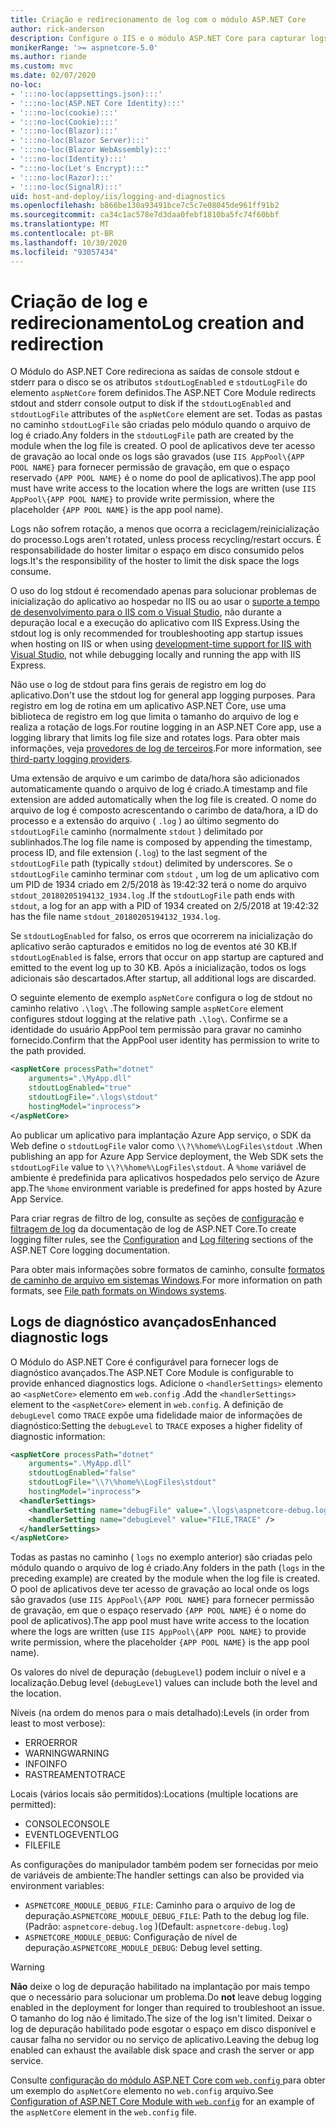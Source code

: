 ```yaml
---
title: Criação e redirecionamento de log com o módulo ASP.NET Core
author: rick-anderson
description: Configure o IIS e o módulo ASP.NET Core para capturar logs e informações de diagnóstico.
monikerRange: '>= aspnetcore-5.0'
ms.author: riande
ms.custom: mvc
ms.date: 02/07/2020
no-loc:
- ':::no-loc(appsettings.json):::'
- ':::no-loc(ASP.NET Core Identity):::'
- ':::no-loc(cookie):::'
- ':::no-loc(Cookie):::'
- ':::no-loc(Blazor):::'
- ':::no-loc(Blazor Server):::'
- ':::no-loc(Blazor WebAssembly):::'
- ':::no-loc(Identity):::'
- ":::no-loc(Let's Encrypt):::"
- ':::no-loc(Razor):::'
- ':::no-loc(SignalR):::'
uid: host-and-deploy/iis/logging-and-diagnostics
ms.openlocfilehash: b866be130a93491bce7c5c7e08045de961ff91b2
ms.sourcegitcommit: ca34c1ac578e7d3daa0febf1810ba5fc74f60bbf
ms.translationtype: MT
ms.contentlocale: pt-BR
ms.lasthandoff: 10/30/2020
ms.locfileid: "93057434"
---
```

# <a name="log-creation-and-redirection"></a><span data-ttu-id="a8fcf-103">Criação de log e redirecionamento</span><span class="sxs-lookup"><span data-stu-id="a8fcf-103">Log creation and redirection</span></span>

<span data-ttu-id="a8fcf-104">O Módulo do ASP.NET Core redireciona as saídas de console stdout e stderr para o disco se os atributos `stdoutLogEnabled` e `stdoutLogFile` do elemento `aspNetCore` forem definidos.</span><span class="sxs-lookup"><span data-stu-id="a8fcf-104">The ASP.NET Core Module redirects stdout and stderr console output to disk if the `stdoutLogEnabled` and `stdoutLogFile` attributes of the `aspNetCore` element are set.</span></span> <span data-ttu-id="a8fcf-105">Todas as pastas no caminho `stdoutLogFile` são criadas pelo módulo quando o arquivo de log é criado.</span><span class="sxs-lookup"><span data-stu-id="a8fcf-105">Any folders in the `stdoutLogFile` path are created by the module when the log file is created.</span></span> <span data-ttu-id="a8fcf-106">O pool de aplicativos deve ter acesso de gravação ao local onde os logs são gravados (use `IIS AppPool\{APP POOL NAME}` para fornecer permissão de gravação, em que o espaço reservado `{APP POOL NAME}` é o nome do pool de aplicativos).</span><span class="sxs-lookup"><span data-stu-id="a8fcf-106">The app pool must have write access to the location where the logs are written (use `IIS AppPool\{APP POOL NAME}` to provide write permission, where the placeholder `{APP POOL NAME}` is the app pool name).</span></span>

<span data-ttu-id="a8fcf-107">Logs não sofrem rotação, a menos que ocorra a reciclagem/reinicialização do processo.</span><span class="sxs-lookup"><span data-stu-id="a8fcf-107">Logs aren't rotated, unless process recycling/restart occurs.</span></span> <span data-ttu-id="a8fcf-108">É responsabilidade do hoster limitar o espaço em disco consumido pelos logs.</span><span class="sxs-lookup"><span data-stu-id="a8fcf-108">It's the responsibility of the hoster to limit the disk space the logs consume.</span></span>

<span data-ttu-id="a8fcf-109">O uso do log stdout é recomendado apenas para solucionar problemas de inicialização do aplicativo ao hospedar no IIS ou ao usar o [suporte a tempo de desenvolvimento para o IIS com o Visual Studio](xref:host-and-deploy/iis/development-time-iis-support), não durante a depuração local e a execução do aplicativo com IIS Express.</span><span class="sxs-lookup"><span data-stu-id="a8fcf-109">Using the stdout log is only recommended for troubleshooting app startup issues when hosting on IIS or when using [development-time support for IIS with Visual Studio](xref:host-and-deploy/iis/development-time-iis-support), not while debugging locally and running the app with IIS Express.</span></span>

<span data-ttu-id="a8fcf-110">Não use o log de stdout para fins gerais de registro em log do aplicativo.</span><span class="sxs-lookup"><span data-stu-id="a8fcf-110">Don't use the stdout log for general app logging purposes.</span></span> <span data-ttu-id="a8fcf-111">Para registro em log de rotina em um aplicativo ASP.NET Core, use uma biblioteca de registro em log que limita o tamanho do arquivo de log e realiza a rotação de logs.</span><span class="sxs-lookup"><span data-stu-id="a8fcf-111">For routine logging in an ASP.NET Core app, use a logging library that limits log file size and rotates logs.</span></span> <span data-ttu-id="a8fcf-112">Para obter mais informações, veja [provedores de log de terceiros](xref:fundamentals/logging/index#third-party-logging-providers).</span><span class="sxs-lookup"><span data-stu-id="a8fcf-112">For more information, see [third-party logging providers](xref:fundamentals/logging/index#third-party-logging-providers).</span></span>

<span data-ttu-id="a8fcf-113">Uma extensão de arquivo e um carimbo de data/hora são adicionados automaticamente quando o arquivo de log é criado.</span><span class="sxs-lookup"><span data-stu-id="a8fcf-113">A timestamp and file extension are added automatically when the log file is created.</span></span> <span data-ttu-id="a8fcf-114">O nome do arquivo de log é composto acrescentando o carimbo de data/hora, a ID do processo e a extensão do arquivo ( `.log` ) ao último segmento do `stdoutLogFile` caminho (normalmente `stdout` ) delimitado por sublinhados.</span><span class="sxs-lookup"><span data-stu-id="a8fcf-114">The log file name is composed by appending the timestamp, process ID, and file extension (`.log`) to the last segment of the `stdoutLogFile` path (typically `stdout`) delimited by underscores.</span></span> <span data-ttu-id="a8fcf-115">Se o `stdoutLogFile` caminho terminar com `stdout` , um log de um aplicativo com um PID de 1934 criado em 2/5/2018 às 19:42:32 terá o nome do arquivo `stdout_20180205194132_1934.log` .</span><span class="sxs-lookup"><span data-stu-id="a8fcf-115">If the `stdoutLogFile` path ends with `stdout`, a log for an app with a PID of 1934 created on 2/5/2018 at 19:42:32 has the file name `stdout_20180205194132_1934.log`.</span></span>

<span data-ttu-id="a8fcf-116">Se `stdoutLogEnabled` for falso, os erros que ocorrerem na inicialização do aplicativo serão capturados e emitidos no log de eventos até 30 KB.</span><span class="sxs-lookup"><span data-stu-id="a8fcf-116">If `stdoutLogEnabled` is false, errors that occur on app startup are captured and emitted to the event log up to 30 KB.</span></span> <span data-ttu-id="a8fcf-117">Após a inicialização, todos os logs adicionais são descartados.</span><span class="sxs-lookup"><span data-stu-id="a8fcf-117">After startup, all additional logs are discarded.</span></span>

<span data-ttu-id="a8fcf-118">O seguinte elemento de exemplo `aspNetCore` configura o log de stdout no caminho relativo `.\log\` .</span><span class="sxs-lookup"><span data-stu-id="a8fcf-118">The following sample `aspNetCore` element configures stdout logging at the relative path `.\log\`.</span></span> <span data-ttu-id="a8fcf-119">Confirme se a identidade do usuário AppPool tem permissão para gravar no caminho fornecido.</span><span class="sxs-lookup"><span data-stu-id="a8fcf-119">Confirm that the AppPool user identity has permission to write to the path provided.</span></span>

```xml
<aspNetCore processPath="dotnet"
    arguments=".\MyApp.dll"
    stdoutLogEnabled="true"
    stdoutLogFile=".\logs\stdout"
    hostingModel="inprocess">
</aspNetCore>
```

<span data-ttu-id="a8fcf-120">Ao publicar um aplicativo para implantação Azure App serviço, o SDK da Web define o `stdoutLogFile` valor como `\\?\%home%\LogFiles\stdout` .</span><span class="sxs-lookup"><span data-stu-id="a8fcf-120">When publishing an app for Azure App Service deployment, the Web SDK sets the `stdoutLogFile` value to `\\?\%home%\LogFiles\stdout`.</span></span> <span data-ttu-id="a8fcf-121">A `%home` variável de ambiente é predefinida para aplicativos hospedados pelo serviço de Azure app.</span><span class="sxs-lookup"><span data-stu-id="a8fcf-121">The `%home` environment variable is predefined for apps hosted by Azure App Service.</span></span>

<span data-ttu-id="a8fcf-122">Para criar regras de filtro de log, consulte as seções de [configuração](xref:fundamentals/logging/index#log-filtering) e [filtragem de log](xref:fundamentals/logging/index#log-filtering) da documentação de log de ASP.NET Core.</span><span class="sxs-lookup"><span data-stu-id="a8fcf-122">To create logging filter rules, see the [Configuration](xref:fundamentals/logging/index#log-filtering) and [Log filtering](xref:fundamentals/logging/index#log-filtering) sections of the ASP.NET Core logging documentation.</span></span>

<span data-ttu-id="a8fcf-123">Para obter mais informações sobre formatos de caminho, consulte [formatos de caminho de arquivo em sistemas Windows](/dotnet/standard/io/file-path-formats).</span><span class="sxs-lookup"><span data-stu-id="a8fcf-123">For more information on path formats, see [File path formats on Windows systems](/dotnet/standard/io/file-path-formats).</span></span>

## <a name="enhanced-diagnostic-logs"></a><span data-ttu-id="a8fcf-124">Logs de diagnóstico avançados</span><span class="sxs-lookup"><span data-stu-id="a8fcf-124">Enhanced diagnostic logs</span></span>

<span data-ttu-id="a8fcf-125">O Módulo do ASP.NET Core é configurável para fornecer logs de diagnóstico avançados.</span><span class="sxs-lookup"><span data-stu-id="a8fcf-125">The ASP.NET Core Module is configurable to provide enhanced diagnostics logs.</span></span> <span data-ttu-id="a8fcf-126">Adicione o `<handlerSettings>` elemento ao `<aspNetCore>` elemento em `web.config` .</span><span class="sxs-lookup"><span data-stu-id="a8fcf-126">Add the `<handlerSettings>` element to the `<aspNetCore>` element in `web.config`.</span></span> <span data-ttu-id="a8fcf-127">A definição de `debugLevel` como `TRACE` expõe uma fidelidade maior de informações de diagnóstico:</span><span class="sxs-lookup"><span data-stu-id="a8fcf-127">Setting the `debugLevel` to `TRACE` exposes a higher fidelity of diagnostic information:</span></span>

```xml
<aspNetCore processPath="dotnet"
    arguments=".\MyApp.dll"
    stdoutLogEnabled="false"
    stdoutLogFile="\\?\%home%\LogFiles\stdout"
    hostingModel="inprocess">
  <handlerSettings>
    <handlerSetting name="debugFile" value=".\logs\aspnetcore-debug.log" />
    <handlerSetting name="debugLevel" value="FILE,TRACE" />
  </handlerSettings>
</aspNetCore>
```

<span data-ttu-id="a8fcf-128">Todas as pastas no caminho ( `logs` no exemplo anterior) são criadas pelo módulo quando o arquivo de log é criado.</span><span class="sxs-lookup"><span data-stu-id="a8fcf-128">Any folders in the path (`logs` in the preceding example) are created by the module when the log file is created.</span></span> <span data-ttu-id="a8fcf-129">O pool de aplicativos deve ter acesso de gravação ao local onde os logs são gravados (use `IIS AppPool\{APP POOL NAME}` para fornecer permissão de gravação, em que o espaço reservado `{APP POOL NAME}` é o nome do pool de aplicativos).</span><span class="sxs-lookup"><span data-stu-id="a8fcf-129">The app pool must have write access to the location where the logs are written (use `IIS AppPool\{APP POOL NAME}` to provide write permission, where the placeholder `{APP POOL NAME}` is the app pool name).</span></span>

<span data-ttu-id="a8fcf-130">Os valores do nível de depuração (`debugLevel`) podem incluir o nível e a localização.</span><span class="sxs-lookup"><span data-stu-id="a8fcf-130">Debug level (`debugLevel`) values can include both the level and the location.</span></span>

<span data-ttu-id="a8fcf-131">Níveis (na ordem do menos para o mais detalhado):</span><span class="sxs-lookup"><span data-stu-id="a8fcf-131">Levels (in order from least to most verbose):</span></span>

* <span data-ttu-id="a8fcf-132">ERRO</span><span class="sxs-lookup"><span data-stu-id="a8fcf-132">ERROR</span></span>
* <span data-ttu-id="a8fcf-133">WARNING</span><span class="sxs-lookup"><span data-stu-id="a8fcf-133">WARNING</span></span>
* <span data-ttu-id="a8fcf-134">INFO</span><span class="sxs-lookup"><span data-stu-id="a8fcf-134">INFO</span></span>
* <span data-ttu-id="a8fcf-135">RASTREAMENTO</span><span class="sxs-lookup"><span data-stu-id="a8fcf-135">TRACE</span></span>

<span data-ttu-id="a8fcf-136">Locais (vários locais são permitidos):</span><span class="sxs-lookup"><span data-stu-id="a8fcf-136">Locations (multiple locations are permitted):</span></span>

* <span data-ttu-id="a8fcf-137">CONSOLE</span><span class="sxs-lookup"><span data-stu-id="a8fcf-137">CONSOLE</span></span>
* <span data-ttu-id="a8fcf-138">EVENTLOG</span><span class="sxs-lookup"><span data-stu-id="a8fcf-138">EVENTLOG</span></span>
* <span data-ttu-id="a8fcf-139">FILE</span><span class="sxs-lookup"><span data-stu-id="a8fcf-139">FILE</span></span>

<span data-ttu-id="a8fcf-140">As configurações do manipulador também podem ser fornecidas por meio de variáveis de ambiente:</span><span class="sxs-lookup"><span data-stu-id="a8fcf-140">The handler settings can also be provided via environment variables:</span></span>

* <span data-ttu-id="a8fcf-141">`ASPNETCORE_MODULE_DEBUG_FILE`: Caminho para o arquivo de log de depuração.</span><span class="sxs-lookup"><span data-stu-id="a8fcf-141">`ASPNETCORE_MODULE_DEBUG_FILE`: Path to the debug log file.</span></span> <span data-ttu-id="a8fcf-142">(Padrão: `aspnetcore-debug.log` )</span><span class="sxs-lookup"><span data-stu-id="a8fcf-142">(Default: `aspnetcore-debug.log`)</span></span>
* <span data-ttu-id="a8fcf-143">`ASPNETCORE_MODULE_DEBUG`: Configuração de nível de depuração.</span><span class="sxs-lookup"><span data-stu-id="a8fcf-143">`ASPNETCORE_MODULE_DEBUG`: Debug level setting.</span></span>

> [!WARNING]
> <span data-ttu-id="a8fcf-144">**Não** deixe o log de depuração habilitado na implantação por mais tempo que o necessário para solucionar um problema.</span><span class="sxs-lookup"><span data-stu-id="a8fcf-144">Do **not** leave debug logging enabled in the deployment for longer than required to troubleshoot an issue.</span></span> <span data-ttu-id="a8fcf-145">O tamanho do log não é limitado.</span><span class="sxs-lookup"><span data-stu-id="a8fcf-145">The size of the log isn't limited.</span></span> <span data-ttu-id="a8fcf-146">Deixar o log de depuração habilitado pode esgotar o espaço em disco disponível e causar falha no servidor ou no serviço de aplicativo.</span><span class="sxs-lookup"><span data-stu-id="a8fcf-146">Leaving the debug log enabled can exhaust the available disk space and crash the server or app service.</span></span>

<span data-ttu-id="a8fcf-147">Consulte [configuração do módulo ASP.NET Core com `web.config` ](xref:host-and-deploy/iis/web-config#configuration-of-aspnet-core-module-with-webconfig) para obter um exemplo do `aspNetCore` elemento no `web.config` arquivo.</span><span class="sxs-lookup"><span data-stu-id="a8fcf-147">See [Configuration of ASP.NET Core Module with `web.config`](xref:host-and-deploy/iis/web-config#configuration-of-aspnet-core-module-with-webconfig) for an example of the `aspNetCore` element in the `web.config` file.</span></span>
